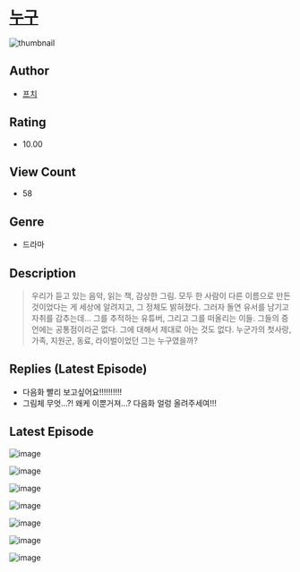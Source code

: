 # [누구](https://comic.naver.com/bestChallenge/list?titleId=811233)
![thumbnail](https://image-comic.pstatic.net/user_contents_data/challenge_comic/2023/05/25/upload_7147837346849305137_480x623.jpeg)

## Author
- [프치](https://comic.naver.com/artistTitle?id=367247)

## Rating
- 10.00

## View Count
- 58

## Genre
- 드라마

## Description
> 우리가 듣고 있는 음악, 읽는 책, 감상한 그림. 모두 한 사람이 다른 이름으로 만든 것이었다는 게 세상에 알려지고, 그 정체도 밝혀졌다. 그러자 돌연 유서를 남기고 자취를 감추는데... 그를 추적하는 유튜버, 그리고 그를 떠올리는 이들. 그들의 증언에는 공통점이라곤 없다. 그에 대해서 제대로 아는 것도 없다. 누군가의 첫사랑, 가족, 지원군, 동료, 라이벌이었던 그는 누구였을까?

## Replies (Latest Episode)
- 다음화 빨리 보고싶어요!!!!!!!!!!
- 그림체 무엇...?! 왜케 이뿐거져...? 다음화 얼렁 올려주세여!!!

## Latest Episode
![image](https://image-comic.pstatic.net/user_contents_data/challenge_comic/2023/05/25/367247/upload_7365130527016629093.jpeg)

![image](https://image-comic.pstatic.net/user_contents_data/challenge_comic/2023/05/25/367247/upload_3847542158343092272.jpeg)

![image](https://image-comic.pstatic.net/user_contents_data/challenge_comic/2023/05/25/367247/upload_3558460765271778103.jpeg)

![image](https://image-comic.pstatic.net/user_contents_data/challenge_comic/2023/05/25/367247/upload_3617623479477743973.jpeg)

![image](https://image-comic.pstatic.net/user_contents_data/challenge_comic/2023/05/25/367247/upload_3977019543837566517.jpeg)

![image](https://image-comic.pstatic.net/user_contents_data/challenge_comic/2023/05/25/367247/upload_7220504293650097465.jpeg)

![image](https://image-comic.pstatic.net/user_contents_data/challenge_comic/2023/05/25/367247/upload_7220222806630608997.jpeg)
